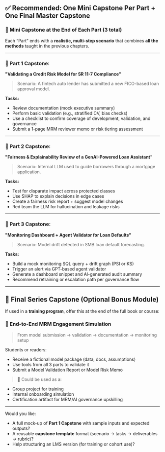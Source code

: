 

## ✅ **Recommended: One Mini Capstone Per Part + One Final Master Capstone**

### 🔹 **Mini Capstone at the End of Each Part (3 total)**

Each “Part” ends with a **realistic, multi-step scenario** that combines **all the methods** taught in the previous chapters.

---

### 📘 Part 1 Capstone:

**"Validating a Credit Risk Model for SR 11-7 Compliance"**

> Scenario: A fintech auto lender has submitted a new FICO-based loan approval model.

**Tasks:**

* Review documentation (mock executive summary)
* Perform basic validation (e.g., stratified CV, bias checks)
* Use a checklist to confirm coverage of development, validation, and governance
* Submit a 1-page MRM reviewer memo or risk tiering assessment

---

### 🤖 Part 2 Capstone:

**"Fairness & Explainability Review of a GenAI-Powered Loan Assistant"**

> Scenario: Internal LLM used to guide borrowers through a mortgage application.

**Tasks:**

* Test for disparate impact across protected classes
* Use SHAP to explain decisions in edge cases
* Create a fairness risk report + suggest model changes
* Red team the LLM for hallucination and leakage risks

---

### 🧠 Part 3 Capstone:

**"Monitoring Dashboard + Agent Validator for Loan Defaults"**

> Scenario: Model drift detected in SMB loan default forecasting.

**Tasks:**

* Build a mock monitoring SQL query + drift graph (PSI or KS)
* Trigger an alert via GPT-based agent validator
* Generate a dashboard snippet and AI-generated audit summary
* Recommend retraining or escalation path per governance flow

---

## 🏁 Final Series Capstone (Optional Bonus Module)

If used in a **training program**, offer this at the end of the full book or course:

### 🏦 **End-to-End MRM Engagement Simulation**

> From model submission → validation → documentation → monitoring setup

Students or readers:

* Receive a fictional model package (data, docs, assumptions)
* Use tools from all 3 parts to validate it
* Submit a Model Validation Report or Model Risk Memo

> 🔧 Could be used as a:

* Group project for training
* Internal onboarding simulation
* Certification artifact for MRM/AI governance upskilling

---

Would you like:

* A full mock-up of **Part 1 Capstone** with sample inputs and expected outputs?
* A reusable **capstone template** format (scenario → tasks → deliverables → rubric)?
* Help structuring an LMS version (for training or cohort use)?
